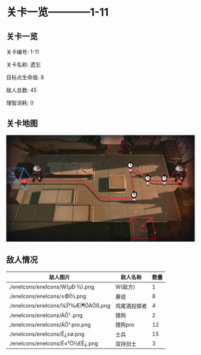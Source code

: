 # 关卡一览————1-11


## 关卡一览

关卡编号: 1-11

关卡名称: 遗忘

目标点生命值: 8

敌人总数: 45

理智消耗: 0


## 关卡地图
![1-11](./oprMap/1-11.png)

## 敌人情况

| 敌人图片 | 敌人名称 | 数量  |
|---------|-----|-----|
| ./eneIcons/eneIcons/W(µÐ·½).png| W(敌方)  |   1  |
| ./eneIcons/eneIcons/±©Í½.png| 暴徒  |   8  |
| ./eneIcons/eneIcons/¼¦Î²¾ÆÍ¶ÖÀÕß.png| 鸡尾酒投掷者  |   4  |
| ./eneIcons/eneIcons/ÁÔ¹·.png| 猎狗  |   2  |
| ./eneIcons/eneIcons/ÁÔ¹·pro.png| 猎狗pro  |   12  |
| ./eneIcons/eneIcons/Ê¿±ø.png| 士兵  |   15  |
| ./eneIcons/eneIcons/Ë«³Ö½£Ê¿.png| 双持剑士  |   3  |

